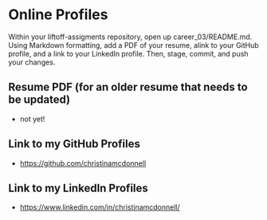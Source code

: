 # Online Profiles

Within your liftoff-assigments repository, open up career_03/README.md. Using Markdown formatting, add a PDF of your resume, alink to your GitHub profile, and a link to your LinkedIn profile. Then, stage, commit, and push your changes.

## Resume PDF (for an older resume that needs to be updated)

*   not yet!

## Link to my GitHub Profiles

*   https://github.com/christinamcdonnell

## Link to my LinkedIn Profiles

*   https://www.linkedin.com/in/christinamcdonnell/
